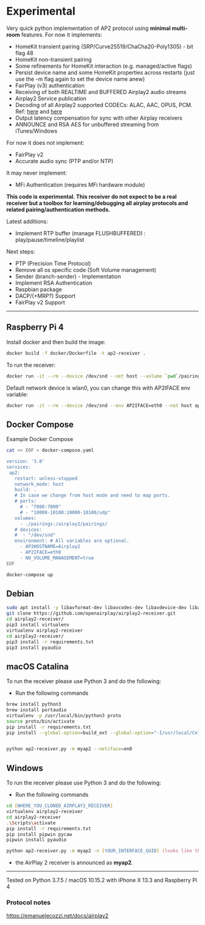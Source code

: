 # Experimental

Very quick python implementation of AP2 protocol using **minimal
multi-room** features. For now it implements:
- HomeKit transient pairing (SRP/Curve25519/ChaCha20-Poly1305) - bit flag 48
- HomeKit non-transient pairing
- Some refinements for HomeKit interaction (e.g. managed/active flags)
- Persist device name and some HomeKit properties across restarts (just use the -m flag again to set the device name anew)
- FairPlay (v3) authentication
- Receiving of both REALTIME and BUFFERED Airplay2 audio streams
- Airplay2 Service publication
- Decoding of all Airplay2 supported CODECs: ALAC, AAC, OPUS, PCM.
 Ref: [here](https://emanuelecozzi.net/docs/airplay2/audio/) and 
      [here](https://emanuelecozzi.net/docs/airplay2/rtsp/#setup)
- Output latency compensation for sync with other Airplay receivers
- ANNOUNCE and RSA AES for unbuffered streaming from iTunes/Windows

For now it does not implement:
 - FairPlay v2
 - Accurate audio sync (PTP and/or NTP)

 It may never implement:
 - MFi Authentication (requires MFi hardware module)
 
**This code is experimental. This receiver do not expect to be a real receiver but a toolbox for learning/debugging all airplay protocols and related pairing/authentication methods.** 

Latest additions:
 - Implement RTP buffer (manage FLUSHBUFFERED) : play/pause/timeline/playlist

Next steps:
 - PTP (Precision Time Protocol)
 - Remove all os specific code (Soft Volume management)
 - Sender (branch-sender) - Implementation
 - Implement RSA Authentication
 - Raspbian package
 - DACP/(+MRP?) Support
 - FairPlay v2 Support
---

## Raspberry Pi 4

Install docker and then build the image:

```zsh
docker build -f docker/Dockerfile -t ap2-receiver .
```

To run the receiver:

```zsh
docker run -it --rm --device /dev/snd --net host --volume `pwd`/pairings/:/airplay2/pairings/ ap2-receiver
```

Default network device is wlan0, you can change this with AP2IFACE env variable:

```zsh
docker run -it --rm --device /dev/snd --env AP2IFACE=eth0 --net host ap2-receiver
```

## Docker Compose

Example Docker Compose
```zsh
cat << EOF > docker-compose.yaml

version: '3.8'
services:
 ap2:
   restart: unless-stopped
   network_mode: host
   build: .
   # In case we change from host mode and need to map ports.
   # ports:
     # - "7000:7000"
     # - "10000-10100:10000-10100/udp"
   volumes:
     - ./pairings:/airplay2/pairings/
   # devices:
   #  - "/dev/snd"
   environment: # All variables are optional.
     - AP2HOSTNAME=Airplay2
     - AP2IFACE=eth0
     - NO_VOLUME_MANAGEMENT=true
EOF

docker-compose up
```

## Debian

```zsh
sudo apt install -y libavformat-dev libavcodec-dev libavdevice-dev libavutil-dev libswscale-dev libswresample-dev libavfilter-dev portaudio19-dev python3 python3-pip python3-pyaudio build-essential pkg-config git alsa-utils
git clone https://github.com/openairplay/airplay2-receiver.git
cd airplay2-receiver/
pip3 install virtualenv
virtualenv airplay2-receiver
cd airplay2-receiver/
pip3 install -r requirements.txt
pip3 install pyaudio
```


## macOS Catalina

To run the receiver please use Python 3 and do the following:

* Run the following commands

```zsh
brew install python3
brew install portaudio
virtualenv -p /usr/local/bin/python3 proto
source proto/bin/activate
pip install -r requirements.txt
pip install --global-option=build_ext --global-option="-I/usr/local/Cellar/portaudio/19.6.0/include" --global-option="-L/usr/local/Cellar/portaudio/19.6.0/lib" pyaudio


python ap2-receiver.py -m myap2 --netiface=en0
```

## Windows

To run the receiver please use Python 3 and do the following:

* Run the following commands

```zsh
cd [WHERE_YOU_CLONED_AIRPLAY2_RECEIVER]
virtualenv airplay2-receiver
cd airplay2-receiver
.\Scripts\activate
pip install -r requirements.txt
pip install pipwin pycaw
pipwin install pyaudio

python ap2-receiver.py -m myap2 -n [YOUR_INTERFACE_GUID] (looks like this for instance {02681AC0-AD52-4E15-9BD6-8C6A08C4F836} )
```

* the AirPlay 2 receiver is announced as **myap2**.


---

Tested on Python 3.7.5 / macOS 10.15.2 with iPhone X 13.3 and Raspberry Pi 4

### Protocol notes

https://emanuelecozzi.net/docs/airplay2

